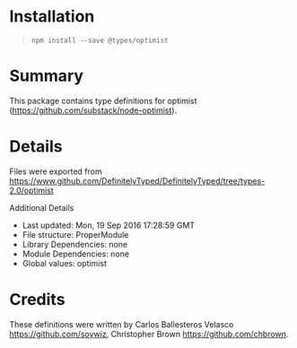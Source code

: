 # Installation
> `npm install --save @types/optimist`

# Summary
This package contains type definitions for optimist (https://github.com/substack/node-optimist).

# Details
Files were exported from https://www.github.com/DefinitelyTyped/DefinitelyTyped/tree/types-2.0/optimist

Additional Details
 * Last updated: Mon, 19 Sep 2016 17:28:59 GMT
 * File structure: ProperModule
 * Library Dependencies: none
 * Module Dependencies: none
 * Global values: optimist

# Credits
These definitions were written by Carlos Ballesteros Velasco <https://github.com/soywiz>, Christopher Brown <https://github.com/chbrown>.
